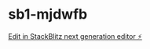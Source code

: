 # sb1-mjdwfb

[Edit in StackBlitz next generation editor ⚡️](https://stackblitz.com/~/github.com/Kubotas22/sb1-mjdwfb)